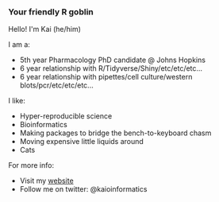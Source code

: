 ### Your friendly R goblin

Hello! I'm Kai (he/him)

I am a:
* 5th year Pharmacology PhD candidate @ Johns Hopkins
* 6 year relationship with R/Tidyverse/Shiny/etc/etc/etc...
* 6 year relationship with pipettes/cell culture/western blots/pcr/etc/etc/etc...

I like:
* Hyper-reproducible science
* Bioinformatics
* Making packages to bridge the bench-to-keyboard chasm
* Moving expensive little liquids around
* Cats

For more info:
* Visit my [website](https://kaioinformatics.netlify.app/)
* Follow me on twitter: @kaioinformatics
